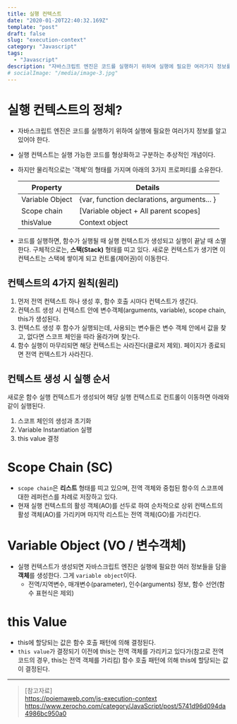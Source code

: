 ```yaml
---
title: 실행 컨텍스트
date: "2020-01-20T22:40:32.169Z"
template: "post"
draft: false
slug: "execution-context"
category: "Javascript"
tags:
  - "Javascript"
description: "자바스크립트 엔진은 코드를 실행하기 위하여 실행에 필요한 여러가지 정보를 알고 있어야 한다. 실행 컨텍스트는 실행 가능한 코드를 형상화하고 구분하는 추상적인 개념이다. 하지만 물리적으로는 '객체'의 형태를 가지며, Variable Object, Scope Chain, this Value라고 하는 3가지 프로퍼티를 소유한다."
# socialImage: "/media/image-3.jpg"
---
```


<!-- # 실행 컨텍스트(Execution Context) -->

# 실행 컨텍스트의 정체?
- 자바스크립트 엔진은 코드를 실행하기 위하여 실행에 필요한 여러가지 정보를 알고 있어야 한다. 

- 실행 컨텍스트는 실행 가능한 코드를 형상화하고 구분하는 추상적인 개념이다.

- 하지만 물리적으로는 '객체'의 형태를 가지며 아래의 3가지 프로퍼티를 소유한다.  

  | Property | Details |
  | --- | --- |
  | Variable Object | {var, function declarations, arguments... } |
  | Scope chain | [Variable object + All parent scopes] |
  | thisValue | Context object |

- 코드를 실행하면, 함수가 실행될 때 실행 컨텍스트가 생성되고 실행이 끝날 때  소멸한다. 구체적으로는, **스택(Stack)** 형태를 띠고 있다. 새로운 컨텍스트가 생기면 이 컨텍스트는 스택에 쌓이게 되고 컨트롤(제어권)이 이동한다.

## 컨텍스트의 4가지 원칙(원리)
1. 먼저 전역 컨텍스트 하나 생성 후, 함수 호출 시마다 컨텍스트가 생긴다.
2. 컨텍스트 생성 시 컨텍스트 안에 변수객체(arguments, variable), scope chain, this가 생성된다.
3. 컨텍스트 생성 후 함수가 실행되는데, 사용되는 변수들은 변수 객체 안에서 값을 찾고, 없다면 스코프 체인을 따라 올라가며 찾는다.
4. 함수 실행이 마무리되면 해당 컨텍스트는 사라진다(클로저 제외). 페이지가 종료되면 전역 컨텍스트가 사라진다.

## 컨텍스트 생성 시 실행 순서
새로운 함수 실행 컨텍스트가 생성되어 해당 실행 컨텍스트로 컨트롤이 이동하면 아래와 같이 실행된다.
1. 스코프 체인의 생성과 초기화
2. Variable Instantiation 실행
3. this value 결정

# Scope Chain (SC)
- `scope chain`은 **리스트** 형태를 띠고 있으며, 전역 객체와 중첩된 함수의 스코프에 대한 레퍼런스를 차례로 저장하고 있다.
- 현재 실행 컨텍스트의 활성 객체(AO)를 선두로 하여 순차적으로 상위 컨텍스트의 활성 객체(AO)를 가리키며 마지막 리스트는 전역 객체(GO)를 가리킨다.

# Variable Object (VO / 변수객체)
- 실행 컨텍스트가 생성되면 자바스크립트 엔진은 실행에 필요한 여러 정보들을 담을 **객체**를 생성한다. 그게 `variable object`이다.
  * 전역/지역변수, 매개변수(parameter), 인수(arguments) 정보, 함수 선언(함수 표현식은 제외)

# this Value
- this에 할당되는 값은 함수 호출 패턴에 의해 결정된다.
- `this value`가 결정되기 이전에 this는 전역 객체를 가리키고 있다가(참고로 전역 코드의 경우, this는 전역 객체를 가리킴) 함수 호출 패턴에 의해 this에 할당되는 값이 결정된다.

---

> [참고자료]  
> https://poiemaweb.com/js-execution-context  
> https://www.zerocho.com/category/JavaScript/post/5741d96d094da4986bc950a0